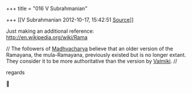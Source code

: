 +++
title = "016 V Subrahmanian"

+++
[[V Subrahmanian	2012-10-17, 15:42:51 [Source](https://groups.google.com/g/bvparishat/c/BGJ5L3KBLHs)]]



Just making an additional reference:  
<http://en.wikipedia.org/wiki/Rama>  
  
// The followers of [Madhvacharya](http://en.wikipedia.org/wiki/Madhvacharya "Madhvacharya") believe that an older version of the Ramayana, the mula-Ramayana, previously existed but is no longer extant. They consider it to be more authoritative than the version by [Valmiki](http://en.wikipedia.org/wiki/Valmiki "Valmiki"). //  
  
regards



